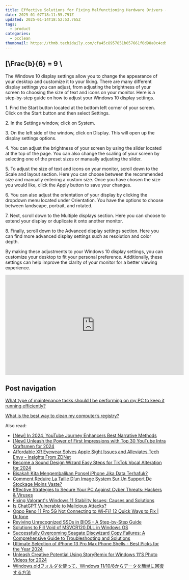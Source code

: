 ```yaml
---
title: Effective Solutions for Fixing Malfunctioning Hardware Drivers - Expert Advice From YL Computing
date: 2025-01-07T18:11:55.791Z
updated: 2025-01-14T18:52:53.765Z
tags:
  - product
categories:
  - pcclean
thumbnail: https://thmb.techidaily.com/cfa45c8957851b057661f0d98a0c4cd9830d27a0c465cacef45307df647411ca.jpg
---
```


## \[\Frac{b}{6} = 9 \

The Windows 10 display settings allow you to change the appearance of your desktop and customize it to your liking. There are many different display settings you can adjust, from adjusting the brightness of your screen to choosing the size of text and icons on your monitor. Here is a step-by-step guide on how to adjust your Windows 10 display settings. 

1\. Find the Start button located at the bottom left corner of your screen. Click on the Start button and then select Settings.

2\. In the Settings window, click on System.

3\. On the left side of the window, click on Display. This will open up the display settings options. 

4\. You can adjust the brightness of your screen by using the slider located at the top of the page. You can also change the scaling of your screen by selecting one of the preset sizes or manually adjusting the slider.

5\. To adjust the size of text and icons on your monitor, scroll down to the Scale and layout section. Here you can choose between the recommended size and manually entering a custom size. Once you have chosen the size you would like, click the Apply button to save your changes.

6\. You can also adjust the orientation of your display by clicking the dropdown menu located under Orientation. You have the options to choose between landscape, portrait, and rotated.

7\. Next, scroll down to the Multiple displays section. Here you can choose to extend your display or duplicate it onto another monitor.

8\. Finally, scroll down to the Advanced display settings section. Here you can find more advanced display settings such as resolution and color depth. 

By making these adjustments to your Windows 10 display settings, you can customize your desktop to fit your personal preference. Additionally, these settings can help improve the clarity of your monitor for a better viewing experience.

<!-- affiliate ads begin -->
<iframe width="560" height="315" src="https://www.youtube.com/embed/n-66V-LRK3Y?si=fNeB2pXCePeQli6E" title="YouTube video player" frameborder="0" allow="accelerometer; autoplay; clipboard-write; encrypted-media; gyroscope; picture-in-picture; web-share" referrerpolicy="strict-origin-when-cross-origin" allowfullscreen></iframe>
<!-- affiliate ads end -->

## Post navigation

[What type of maintenance tasks should I be performing on my PC to keep it running efficiently?](https://tools.techidaily.com/pcclean/products/)

[What is the best way to clean my computer’s registry?](https://tools.techidaily.com/pcclean/products/)

<ins class="adsbygoogle"
     style="display:block"
     data-ad-format="autorelaxed"
     data-ad-client="ca-pub-7571918770474297"
     data-ad-slot="1223367746"></ins>

<ins class="adsbygoogle"
     style="display:block"
     data-ad-client="ca-pub-7571918770474297"
     data-ad-slot="8358498916"
     data-ad-format="auto"
     data-full-width-responsive="true"></ins>

<span class="atpl-alsoreadstyle">Also read:</span>
<div><ul>
<li><a href="https://youtube-data.techidaily.com/n-2024-youtube-journey-enhancers-best-narrative-methods/"><u>[New] In 2024, YouTube Journey Enhancers Best Narrative Methods</u></a></li>
<li><a href="https://youtube-sure.techidaily.com/nleash-the-power-of-first-impressions-with-top-30-youtube-intra-craftsmen-for-2024/"><u>[New] Unleash the Power of First Impressions with Top 30 YouTube Intra Craftsmen for 2024</u></a></li>
<li><a href="https://tech-renaissance.techidaily.com/affordable-xr-eyewear-solves-apple-sight-issues-and-alleviates-tech-envy-insights-from-zdnet/"><u>Affordable XR Eyewear Solves Apple Sight Issues and Alleviates Tech Envy - Insights From ZDNet</u></a></li>
<li><a href="https://tiktok-clips.techidaily.com/become-a-sound-design-wizard-easy-steps-for-tiktok-vocal-alteration-for-2024/"><u>Become a Sound Design Wizard Easy Steps for TikTok Vocal Alteration for 2024</u></a></li>
<li><a href="https://win-exclusive.techidaily.com/bisakah-kita-mengembalikan-ponsel-iphone-jika-data-terhafuk/"><u>Bisakah Kita Mengembalikan Ponsel iPhone Jika Data Terhafuk?</u></a></li>
<li><a href="https://win-exclusive.techidaily.com/comment-reduire-la-taille-dun-image-system-sur-un-support-de-stockage-moins-vaste/"><u>Comment Réduire La Taille D’un Image System Sur Un Support De Stockage Moins Vaste?</u></a></li>
<li><a href="https://win-exclusive.techidaily.com/effective-strategies-to-secure-your-pc-against-cyber-threats-hackers-and-viruses/"><u>Effective Strategies to Secure Your PC Against Cyber Threats: Hackers & Viruses</u></a></li>
<li><a href="https://win-exclusive.techidaily.com/fixing-valorants-windows-11-stability-issues-causes-and-solutions/"><u>Fixing Valorant's Windows 11 Stability Issues: Causes and Solutions</u></a></li>
<li><a href="https://tech-haven.techidaily.com/is-chatgpt-vulnerable-to-malicious-attacks/"><u>Is ChatGPT Vulnerable to Malicious Attacks?</u></a></li>
<li><a href="https://fix-guide.techidaily.com/oppo-reno-11-pro-5g-not-connecting-to-wi-fi-12-quick-ways-to-fix-drfone-by-drfone-fix-android-problems-fix-android-problems/"><u>Oppo Reno 11 Pro 5G Not Connecting to Wi-Fi? 12 Quick Ways to Fix | Dr.fone</u></a></li>
<li><a href="https://win-exclusive.techidaily.com/reviving-unrecognized-ssds-in-bios-a-step-by-step-guide/"><u>Reviving Unrecognized SSDs in BIOS - A Step-by-Step Guide</u></a></li>
<li><a href="https://win11-tips.techidaily.com/solutions-to-fill-void-of-msvcr120dll-in-windows-os/"><u>Solutions to Fill Void of MSVCR120.DLL in Windows OS</u></a></li>
<li><a href="https://win-exclusive.techidaily.com/successfully-overcoming-seagate-discwizard-copy-failures-a-comprehensive-guide-to-troubleshooting-and-solutions/"><u>Successfully Overcoming Seagate Discwizard Copy Failures: A Comprehensive Guide to Troubleshooting and Solutions</u></a></li>
<li><a href="https://buynow-marvelous.techidaily.com/ultimate-selection-of-iphone-13-pro-max-phone-shells-best-picks-for-the-year-2024/"><u>Ultimate Selection of iPhone 13 Pro Max Phone Shells - Best Picks for the Year 2024</u></a></li>
<li><a href="https://some-approaches.techidaily.com/unleash-creative-potential-using-storyremix-for-windows-11s-photo-videos-for-2024/"><u>Unleash Creative Potential Using StoryRemix for Windows 11'S Photo Videos for 2024</u></a></li>
<li><a href="https://win-exclusive.techidaily.com/windowsoldwindows-11108/"><u>Windows.oldフォルダを使って、Windows 11/10/8からデータを簡単に回復する方法</u></a></li>
</ul></div>

